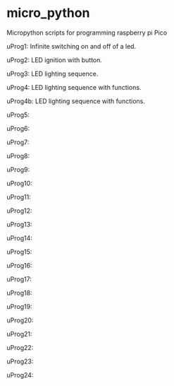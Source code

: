 # micro_python
Micropython scripts for programming raspberry pi Pico

uProg1: Infinite switching on and off of a led.

uProg2: LED ignition with button.

uProg3: LED lighting sequence.

uProg4: LED lighting sequence with functions.

uProg4b: LED lighting sequence with functions.

uProg5:

uProg6:

uProg7:

uProg8:

uProg9:

uProg10:

uProg11:

uProg12:

uProg13:

uProg14:

uProg15:

uProg16:

uProg17:

uProg18:

uProg19:

uProg20:

uProg21:

uProg22:

uProg23:

uProg24:

